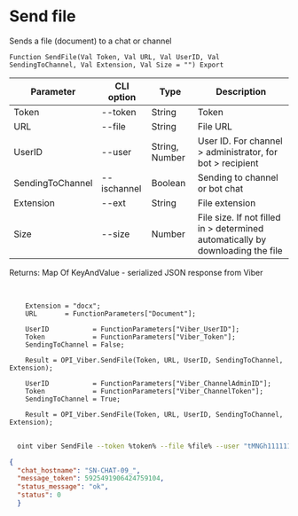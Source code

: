 ﻿---
sidebar_position: 3
---

# Send file
 Sends a file (document) to a chat or channel



`Function SendFile(Val Token, Val URL, Val UserID, Val SendingToChannel, Val Extension, Val Size = "") Export`

  | Parameter | CLI option | Type | Description |
  |-|-|-|-|
  | Token | --token | String | Token |
  | URL | --file | String | File URL |
  | UserID | --user | String, Number | User ID. For channel > administrator, for bot > recipient |
  | SendingToChannel | --ischannel | Boolean | Sending to channel or bot chat |
  | Extension | --ext | String | File extension |
  | Size | --size | Number | File size. If not filled in > determined automatically by downloading the file |

  
  Returns:  Map Of KeyAndValue - serialized JSON response from Viber

<br/>




```bsl title="Code example"
    Extension = "docx";
    URL       = FunctionParameters["Document"];

    UserID           = FunctionParameters["Viber_UserID"];
    Token            = FunctionParameters["Viber_Token"];
    SendingToChannel = False;

    Result = OPI_Viber.SendFile(Token, URL, UserID, SendingToChannel, Extension);

    UserID           = FunctionParameters["Viber_ChannelAdminID"];
    Token            = FunctionParameters["Viber_ChannelToken"];
    SendingToChannel = True;

    Result = OPI_Viber.SendFile(Token, URL, UserID, SendingToChannel, Extension);
```



```sh title="CLI command example"
    
  oint viber SendFile --token %token% --file %file% --user "tMNGh111111111D+bT4g" --ischannel %ischannel% --ext %ext% --size %size%

```

```json title="Result"
{
  "chat_hostname": "SN-CHAT-09_",
  "message_token": 5925491906424759104,
  "status_message": "ok",
  "status": 0
  }
```
